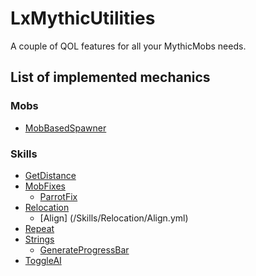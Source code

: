 # LxMythicUtilities
A couple of QOL features for all your MythicMobs needs.

## List of implemented mechanics

### Mobs
- [MobBasedSpawner](/Mobs/MobBasedSpawner)

### Skills
- [GetDistance](/Skills/GetDistance/GetDistance.yml)
- [MobFixes](/Skills/MobFixes)
  - [ParrotFix](/Skills/MobFixes/ParrotFix.yml)
- [Relocation](/Skills/Relocation)
  - [Align] (/Skills/Relocation/Align.yml)
- [Repeat](/Skills/Repeat.yml)
- [Strings](/Skills/Strings)
  - [GenerateProgressBar](/Skills/Strings/GenerateProgressBar/GenerateProgressBar.yml)
- [ToggleAI](/Skills/Strings/ToggleAI)
